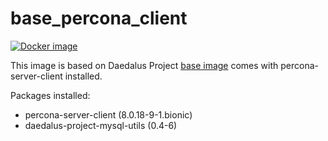 # base_percona_client

[![Docker image](https://img.shields.io/badge/docker-latest-blue.svg)](https://hub.docker.com/r/daedalusproject/base_develop_percona__client)

This image is based on Daedalus Project [base image](/base) comes with percona-server-client installed.

Packages installed:

 * percona-server-client (8.0.18-9-1.bionic)
 * daedalus-project-mysql-utils (0.4-6)
